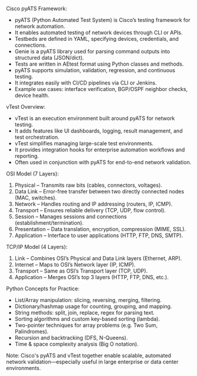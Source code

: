 Cisco pyATS Framework:
- pyATS (Python Automated Test System) is Cisco’s testing framework for network automation.
- It enables automated testing of network devices through CLI or APIs.
- Testbeds are defined in YAML, specifying devices, credentials, and connections.
- Genie is a pyATS library used for parsing command outputs into structured data (JSON/dict).
- Tests are written in AEtest format using Python classes and methods.
- pyATS supports simulation, validation, regression, and continuous testing.
- It integrates easily with CI/CD pipelines via CLI or Jenkins.
- Example use cases: interface verification, BGP/OSPF neighbor checks, device health.

vTest Overview:
- vTest is an execution environment built around pyATS for network testing.
- It adds features like UI dashboards, logging, result management, and test orchestration.
- vTest simplifies managing large-scale test environments.
- It provides integration hooks for enterprise automation workflows and reporting.
- Often used in conjunction with pyATS for end-to-end network validation.

OSI Model (7 Layers):
1. Physical – Transmits raw bits (cables, connectors, voltages).
2. Data Link – Error-free transfer between two directly connected nodes (MAC, switches).
3. Network – Handles routing and IP addressing (routers, IP, ICMP).
4. Transport – Ensures reliable delivery (TCP, UDP, flow control).
5. Session – Manages sessions and connections (establishment/termination).
6. Presentation – Data translation, encryption, compression (MIME, SSL).
7. Application – Interface to user applications (HTTP, FTP, DNS, SMTP).

TCP/IP Model (4 Layers):
1. Link – Combines OSI’s Physical and Data Link layers (Ethernet, ARP).
2. Internet – Maps to OSI’s Network layer (IP, ICMP).
3. Transport – Same as OSI’s Transport layer (TCP, UDP).
4. Application – Merges OSI’s top 3 layers (HTTP, FTP, DNS, etc.).

Python Concepts for Practice:
- List/Array manipulation: slicing, reversing, merging, filtering.
- Dictionary/hashmap usage for counting, grouping, and mapping.
- String methods: split, join, replace, regex for parsing text.
- Sorting algorithms and custom key-based sorting (lambda).
- Two-pointer techniques for array problems (e.g. Two Sum, Palindromes).
- Recursion and backtracking (DFS, N-Queens).
- Time & space complexity analysis (Big O notation).

Note: Cisco's pyATS and vTest together enable scalable, automated network validation—especially useful in large enterprise or data center environments.
